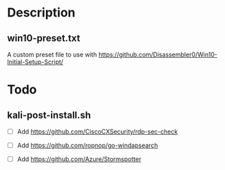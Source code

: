 # Description
## win10-preset.txt
A custom preset file to use with https://github.com/Disassembler0/Win10-Initial-Setup-Script/

# Todo
## kali-post-install.sh
- [ ] Add https://github.com/CiscoCXSecurity/rdp-sec-check
- [ ] Add https://github.com/ropnop/go-windapsearch 
- [ ] Add https://github.com/Azure/Stormspotter


